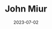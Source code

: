 ---
title: "John Miur"
cc-type: person
born-on: 1838-04-21
date: 2023-07-02
died-on: 1914-12-24
hashtag: john-miur
tags:
  - human being
  - dead at the moment
---